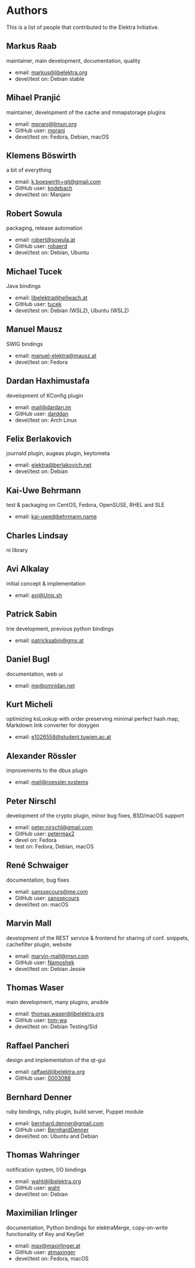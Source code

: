 # Authors

This is a list of people that contributed to the Elektra Initiative.

## Markus Raab

maintainer, main development, documentation, quality

- email: markus@libelektra.org
- devel/test on: Debian stable

## Mihael Pranjić

maintainer, development of the cache and mmapstorage plugins

- email: mpranj@limun.org
- GitHub user: [mpranj](https://github.com/mpranj)
- devel/test on: Fedora, Debian, macOS

## Klemens Böswirth

a bit of everything

- email: k.boeswirth+git@gmail.com
- GitHub user: [kodebach](https://github.com/kodebach)
- devel/test on: Manjaro

## Robert Sowula

packaging, release automation

- email: robert@sowula.at
- GitHub user: [robaerd](https://github.com/robaerd)
- devel/test on: Debian, Ubuntu

## Michael Tucek

Java bindings

- email: libelektra@hellwach.at
- GitHub user: [tucek](https://github.com/tucek)
- devel/test on: Debian (WSL2), Ubuntu (WSL2)

## Manuel Mausz

SWIG bindings

- email: manuel-elektra@mausz.at
- devel/test on: Fedora

## Dardan Haxhimustafa

development of KConfig plugin

- email: mail@dardan.im
- GitHub user: [darddan](https://github.com/darddan)
- devel/test on: Arch Linux

## Felix Berlakovich

journald plugin, augeas plugin, keytometa

- email: elektra@berlakovich.net
- devel/test on: Debian

## Kai-Uwe Behrmann

test & packaging on CentOS, Fedora, OpenSUSE, RHEL and SLE

- email: kai-uwe@behrmann.name

## Charles Lindsay

ni library

## Avi Alkalay

initial concept & implementation

- email: avi@Unix.sh

## Patrick Sabin

trie development, previous python bindings

- email: patricksabin@gmx.at

## Daniel Bugl

documentation, web ui

- email: me@omnidan.net

## Kurt Micheli

optimizing ksLookup with order preserving minimal perfect hash map, Markdown link converter for doxygen

- email: e1026558@student.tuwien.ac.at

## Alexander Rössler

improvements to the dbus plugin

- email: mail@roessler.systems

## Peter Nirschl

development of the crypto plugin, minor bug fixes, BSD/macOS support

- email: peter.nirschl@gmail.com
- GitHub user: [petermax2](http://github.com/petermax2)
- devel on: Fedora
- test on: Fedora, Debian, macOS

## René Schwaiger

documentation, bug fixes

- email: sanssecours@me.com
- GitHub user: [sanssecours](http://github.com/sanssecours)
- devel/test on: macOS

## Marvin Mall

development of the REST service & frontend for sharing of conf. snippets, cachefilter plugin, website

- email: marvin-mall@msn.com
- GitHub user: [Namoshek](https://github.com/Namoshek)
- devel/test on: Debian Jessie

## Thomas Waser

main development, many plugins, ansible

- email: thomas.waser@libelektra.org
- GitHub user: [tom-wa](https://github.com/tom-wa)
- devel/test on: Debian Testing/Sid

## Raffael Pancheri

design and implementation of the qt-gui

- email: raffael@libelektra.org
- GitHub user: [0003088](https://github.com/0003088)

## Bernhard Denner

ruby bindings, ruby plugin, build server, Puppet module

- email: bernhard.denner@gmail.com
- GitHub user: [BernhardDenner](https://github.com/BernhardDenner)
- devel/test on: Ubuntu and Debian

## Thomas Wahringer

notification system, I/O bindings

- email: waht@libelektra.org
- GitHub user: [waht](https://github.com/waht)
- devel/test on: Debian

## Maximilian Irlinger

documentation, Python bindings for elektraMerge, copy-on-write functionality of Key and KeySet

- email: max@maxirlinger.at
- GitHub user: [atmaxinger](https://github.com/atmaxinger)
- devel/test on: Fedora, macOS
